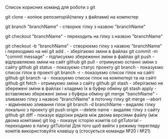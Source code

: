 Список корисних команд для роботи з git

git clone - копіює репозиторій(папку з файлами) на компютер

git branch "branchName" - створює гілку з назвою "branchName"

git checkout "branchName" - переходить на гілку з назвою "branchName"

git checkout -b "branchName" - створюємо гілку з назвою "branchName" і переходимо на неї
git add . - зберігаємо зміни в файлах
git commit -m "commit message" - підписуємо збереженні зміни в файлах
git push - відправляємо зміни на сайт github
git pull - отримуємо останні зміни з сайту github
git status - показуємо статус проекту
git branch - показуємо список гілок в проекті
git branch -r - показуємо список гілок на сайті github
git branch -a - показуємо список гілок на компютері та на сайті github
git fetch - отримуємо зміни з сайту github
git stash - зберігаємо не збережені зміни в файлах і кладемо їх в буфер обміну
git stash apply - вставляємо збережені зміни з буфера обміну
git merge "banchName" - зливаємо гілку з назвою "branchName" в поточну гілку
git merge --abort - відміняємо зливання гілок
git branch -d branchName - видаляє гілку локально з проекту
git push origin --delete name - видаляє гілку з сайту github
git diff - показує відрізки рядків між двома версіями файлу (між двома комітами)
git log - показує історію комітів
cd gitTutorial - переходимо в папку gitTutorial
Для того щоб вийти з режиму перегляду комітів використовуйте клавішу q (стосується команди №20 і №21)
